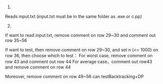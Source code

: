 
1.  
  Reads input.txt (input.txt must be in the same folder as .exe or c.pp)   <Default>

2. 
  If want to read input.txt, remove comment on row 29~30 and comment out row 35~56   <Default>

  If want to test, then remove comment on row 29~30, and set n (<= 1000) on row 36, then choose which to test：
	For worst case, remove comment on row 43 and comment out row 44
	For average case，comment out row43 and remove comment on row 44


  Moreover, remove comment on row 49~56 can testBacktracking+DP
